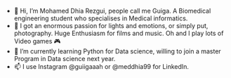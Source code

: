 - 👋 Hi, I’m Mohamed Dhia Rezgui, people call me Guiga. A Biomedical engineering student who specialises in Medical informatics.
- 👀 I got an enormous passion for lights and emotions, or simply put, photography. Huge Enthusiasm for films and music. Oh and I play lots of Video games 🎮
- 🌱 I’m currently learning Python for Data science, willing to join a master Program in Data science next year.
- 📫 I use Instagram @guiigaaah or @meddhia99 for LinkedIn.

<!---
callmeguiga/callmeguiga is a ✨ special ✨ repository because its `README.md` (this file) appears on your GitHub profile.
You can click the Preview link to take a look at your changes.
--->

